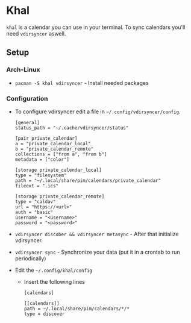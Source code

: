# Khal

`khal` is a calendar you can use in your terminal.
To sync calendars you'll need `vdirsyncer` aswell.

## Setup

### Arch-Linux

- `pacman -S khal vdirsyncer` - Install needed packages

### Configuration

- To configure vdirsyncer edit a file in `~/.config/vdirsyncer/config`.

	```
	[general]
	status_path = "~/.cache/vdirsyncer/status"

	[pair private_calendar]
	a = "private_calendar_local"
	b = "private_calendar_remote"
	collections = ["from a", "from b"]
	metadata = ["color"]

	[storage private_calendar_local]
	type = "filesystem"
	path = "~/.local/share/pim/calendars/private_calendar"
	fileext = ".ics"

	[storage private_calendar_remote]
	type = "caldav"
	url = "https://<url>"
	auth = "basic"
	username = "<username>"
	password = "<password>"

	```

- `vdirsyncer discober && vdirsyncer metasync` - After that initialize vdirsyncer.
- `vdirsyncer sync` - Synchronize your data (put it in a crontab to run periodically)
- Edit the `~/.config/khal/config`
	-	Insert the following lines
		```
		[calendars]

		[[calendars]]
		path = ~/.local/share/pim/calendars/*/*
		type = discover
		```
